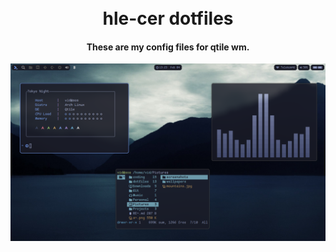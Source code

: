 
<h1 align="center">
  <br>
  hle-cer dotfiles
  <br>
</h1>

<h4 align="center">These are my config files for qtile wm.</h4>

![screenshot](https://raw.githubusercontent.com/hle-cer/dotfiles/main/screenshot.png)
